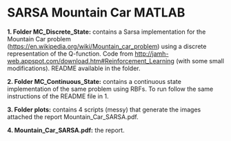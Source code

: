 # SARSA Mountain Car MATLAB
 
**1. Folder MC_Discrete_State:** contains a Sarsa implementation for the Mountain Car problem (https://en.wikipedia.org/wiki/Mountain_car_problem) using a discrete representation of the Q-function. Code from http://jamh-web.appspot.com/download.htm#Reinforcement_Learning (with some small modifications). README available in the folder.

**2. Folder MC_Continuous_State:** contains a continuous state implementation of the same problem using RBFs. To run follow the same instructions of the README file in 1.

**3. Folder plots:** contains 4 scripts (messy) that generate the images attached the report Mountain_Car_SARSA.pdf.

**4. Mountain_Car_SARSA.pdf:** the report.
